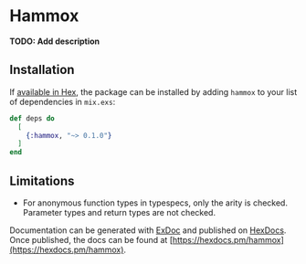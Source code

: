 # Hammox

**TODO: Add description**

## Installation

If [available in Hex](https://hex.pm/docs/publish), the package can be installed
by adding `hammox` to your list of dependencies in `mix.exs`:

```elixir
def deps do
  [
    {:hammox, "~> 0.1.0"}
  ]
end
```

## Limitations
- For anonymous function types in typespecs, only the arity is checked.
Parameter types and return types are not checked.

Documentation can be generated with [ExDoc](https://github.com/elixir-lang/ex_doc)
and published on [HexDocs](https://hexdocs.pm). Once published, the docs can
be found at [https://hexdocs.pm/hammox](https://hexdocs.pm/hammox).

